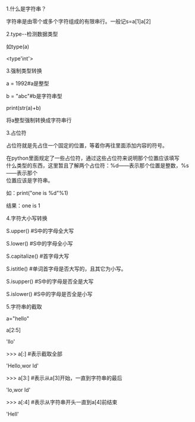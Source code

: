 1.什么是字符串？

字符串是由零个或多个字符组成的有限串行。一般记s=a\[1\]a\[2\]

2.type--检测数据类型

如type\(a\)

&lt;type'int'&gt;

3.强制类型转换

a = 1992\#a是整型

b = "abc"\#b是字符串型

print\(str\(a\)+b\)

将a整型强制转换成字符串行

3.占位符

占位符就是先占住一个固定的位置，等着你再往里面添加内容的符号。

在python里面规定了一些占位符，通过这些占位符来说明那个位置应该填写  
什么类型的东西，这里暂且了解两个占位符：%d——表示那个位置是整数，%s——表示那个  
位置应该是字符串。

如：print\("one is %d"%1\)

结果：one is 1

4.字符大小写转换

S.upper\(\) \#S中的字母全大写

S.lower\(\) \#S中的字母全小写

S.capitalize\(\) \#首字母大写

S.istitle\(\) \#单词首字母是否大写的，且其它为小写。

S.isupper\(\) \#S中的字母是否全是大写

S.islower\(\) \#S中的字母是否全是小写

5.字符串的截取

a="hello"

a\[2:5\]

'llo'

&gt;&gt;&gt; a\[:\] \#表示截取全部

'Hello,wor ld'

&gt;&gt;&gt; a\[3:\] \#表示从a\[3\]开始，一直到字符串的最后

'lo,wor ld'

&gt;&gt;&gt; a\[:4\] \#表示从字符串开头一直到a\[4\]前结束

'Hell'

